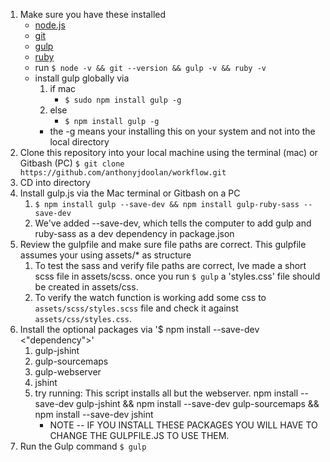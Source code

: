 1. Make sure you have these installed
	- [node.js](http://nodejs.org/)
	- [git](http://git-scm.com/)
	- [gulp](http://gulpjs.com/)
	- [ruby](http://gulpjs.com/)
	- run `$ node -v && git --version && gulp -v && ruby -v`
	- install gulp globally via
		1. if mac
			- `$ sudo npm install gulp -g`
		2. else 
			- `$ npm install gulp -g`
		- the -g means your installing this on your system and not into the local directory
2. Clone this repository into your local machine using the terminal (mac) or Gitbash (PC) `$ git clone https://github.com/anthonyjdoolan/workflow.git`
3. CD into directory
4. Install gulp.js via the Mac terminal or Gitbash on a PC 
	1. `$ npm install gulp --save-dev && npm install gulp-ruby-sass --save-dev`
	2. We've added --save-dev, which tells the computer to add gulp and ruby-sass as a dev dependency in package.json
5. Review the gulpfile and make sure file paths are correct. This gulpfile assumes your using assets/* as structure
	1. To test the sass and verify file paths are correct, Ive made a short scss file in assets/scss. 
		once you run `$ gulp` a 'styles.css' file should be created in assets/css. 
	2. To verify the watch function is working add some css to `assets/scss/styles.scss` file and check it against `assets/css/styles.css`.
6. Install the optional packages via '$ npm install --save-dev <"dependency">'
	1. gulp-jshint
	3. gulp-sourcemaps
	4. gulp-webserver
	5. jshint
	6. try running: This script installs all but the webserver. 
		npm install --save-dev gulp-jshint && npm install --save-dev gulp-sourcemaps && npm install --save-dev jshint
		- NOTE -- IF YOU INSTALL THESE PACKAGES YOU WILL HAVE TO CHANGE THE GULPFILE.JS TO USE THEM.
7. Run the Gulp command  `$ gulp`
